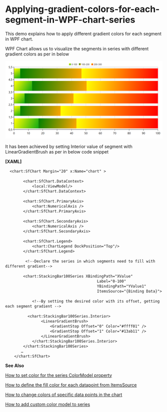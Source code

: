 # Applying-gradient-colors-for-each-segment-in-WPF-chart-series

This demo explains how to apply different gradient colors for each segment in WPF chart.

WPF Chart allows us to visualize the segments in series with different gradient colors as per in below

![](Output.png) 

It has been achieved by setting Interior value of segment with LinearGradientBrush as per in below code snippet

**[XAML]**
```
  <chart:SfChart Margin="20" x:Name="chart" >

        <chart:SfChart.DataContext>
            <local:ViewModel/>
        </chart:SfChart.DataContext>

        <chart:SfChart.PrimaryAxis>
            <chart:NumericalAxis />
        </chart:SfChart.PrimaryAxis>

        <chart:SfChart.SecondaryAxis>
            <chart:NumericalAxis />
        </chart:SfChart.SecondaryAxis>

        <chart:SfChart.Legend>
            <chart:ChartLegend DockPosition="Top"/>
        </chart:SfChart.Legend>

         <!--Declare the series in which segments need to fill with different gradient-->

        <chart:StackingBar100Series XBindingPath="XValue"
                                         Label="0-100"
                                         YBindingPath="YValue1" 
                                         ItemsSource="{Binding Data}">

            <!--By setting the desired color with its offset, getting each segment gradient -->
            
          <chart:StackingBar100Series.Interior>
                <LinearGradientBrush>
                    <GradientStop Offset="0" Color="#ffff01" />
                    <GradientStop Offset="1" Color="#13ab11" />
                </LinearGradientBrush>
            </chart:StackingBar100Series.Interior>
        </chart:StackingBar100Series>
       …
    </chart:SfChart>     
```

**See Also**

[How to set color for the series ColorModel property](https://www.syncfusion.com/kb/5496/how-to-set-color-for-the-series-colormodel-property)

[How to define the fill color for each datapoint from ItemsSource](https://www.syncfusion.com/kb/5124/how-to-define-the-fill-color-for-each-datapoint-from-itemssource)

[How to change colors of specific data points in the chart](https://www.syncfusion.com/kb/10928/how-to-change-colors-of-specific-data-points-in-the-chart)

[How to add custom color model to series](https://www.syncfusion.com/kb/5480/how-to-add-custom-color-model-to-series)

